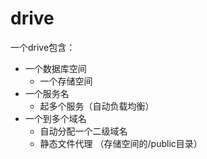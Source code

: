 # drive

一个drive包含：
  * 一个数据库空间
    * 一个存储空间
  * 一个服务名
    * 起多个服务（自动负载均衡）
  * 一个到多个域名
    * 自动分配一个二级域名
    * 静态文件代理 （存储空间的/public目录）
    
